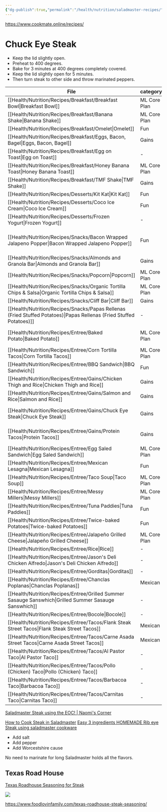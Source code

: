 ```yaml
---
{"dg-publish":true,"permalink":"/health/nutrition/saladmaster-recipes/","created":"","updated":""}
---
```



https://www.cookmate.online/recipes/

# Chuck Eye Steak

- Keep the lid slightly open.
- Preheat to 400 degrees.
- Bake for 3 minutes at 400 degrees completely covered.
- Keep the lid slightly open for 5 minutes.
- Then turn steak to other side and throw marinated peppers.

| File                                                                                                                    | category     | meal      | calories | link                                                                                 |
| ----------------------------------------------------------------------------------------------------------------------- | ------------ | --------- | -------- | ------------------------------------------------------------------------------------ |
| [[Health/Nutrition/Recipes/Breakfast/Breakfast Bowl\|Breakfast Bowl]]                                                | ML Core Plan | breakfast | \-       | \-                                                                                   |
| [[Health/Nutrition/Recipes/Breakfast/Banana Shake\|Banana Shake]]                                                    | ML Core Plan | breakfast | \-       | \-                                                                                   |
| [[Health/Nutrition/Recipes/Breakfast/Omelet\|Omelet]]                                                                | Fun          | breakfast | 1300     | \-                                                                                   |
| [[Health/Nutrition/Recipes/Breakfast/Eggs, Bacon, Bagel\|Eggs, Bacon, Bagel]]                                        | Gains        | breakfast | 1,200    | \-                                                                                   |
| [[Health/Nutrition/Recipes/Breakfast/Egg on Toast\|Egg on Toast]]                                                    | \-           | breakfast | \-       | \-                                                                                   |
| [[Health/Nutrition/Recipes/Breakfast/Honey Banana Toast\|Honey Banana Toast]]                                        | ML Core Plan | breakfast | \-       | \-                                                                                   |
| [[Health/Nutrition/Recipes/Breakfast/TMF Shake\|TMF Shake]]                                                          | Gains        | breakfast | 900      | \-                                                                                   |
| [[Health/Nutrition/Recipes/Desserts/Kit Kat\|Kit Kat]]                                                               | Fun          | dessert   | \-       | \-                                                                                   |
| [[Health/Nutrition/Recipes/Desserts/Coco Ice Cream\|Coco Ice Cream]]                                                 | Fun          | dessert   | \-       | \-                                                                                   |
| [[Health/Nutrition/Recipes/Desserts/Frozen Yogurt\|Frozen Yogurt]]                                                   | \-           | \-        | \-       | \-                                                                                   |
| [[Health/Nutrition/Recipes/Snacks/Bacon Wrapped Jalapeno Popper\|Bacon Wrapped Jalapeno Popper]]                     | Fun          | snack     | 198      | [[Health/Nutrition/Cooklang Recipes/Bacon Wrapped Jalapeno Popper.cook\|Directions]] |
| [[Health/Nutrition/Recipes/Snacks/Almonds and Granola Bar\|Almonds and Granola Bar]]                                 | Gains        | snack     | 470      | \-                                                                                   |
| [[Health/Nutrition/Recipes/Snacks/Popcorn\|Popcorn]]                                                                 | ML Core Plan | snack     | 200      | \-                                                                                   |
| [[Health/Nutrition/Recipes/Snacks/Organic Tortilla Chips & Salsa\|Organic Tortilla Chips & Salsa]]                   | ML Core Plan | snack     | 600      | \-                                                                                   |
| [[Health/Nutrition/Recipes/Snacks/Cliff Bar\|Cliff Bar]]                                                             | Gains        | snack     | 220      | \-                                                                                   |
| [[Health/Nutrition/Recipes/Snacks/Papas Rellenas (Fried Stuffed Potatoes)\|Papas Rellenas (Fried Stuffed Potatoes)]] | \-           | \-        | 380      | \-                                                                                   |
| [[Health/Nutrition/Recipes/Entree/Baked Potato\|Baked Potato]]                                                       | ML Core Plan | entree    | 418      | [[Health/Nutrition/Cooklang Recipes/Baked Potato.cook\|Directions]]                  |
| [[Health/Nutrition/Recipes/Entree/Corn Tortilla Tacos\|Corn Tortilla Tacos]]                                         | ML Core Plan | entree    | \-       | \-                                                                                   |
| [[Health/Nutrition/Recipes/Entree/BBQ Sandwich\|BBQ Sandwich]]                                                       | Fun          | entree    | \-       | \-                                                                                   |
| [[Health/Nutrition/Recipes/Entree/Gains/Chicken Thigh and Rice\|Chicken Thigh and Rice]]                             | Gains        | entree    | 1,000    | \-                                                                                   |
| [[Health/Nutrition/Recipes/Entree/Gains/Salmon and Rice\|Salmon and Rice]]                                           | Gains        | entree    | 1,100    | \-                                                                                   |
| [[Health/Nutrition/Recipes/Entree/Gains/Chuck Eye Steak\|Chuck Eye Steak]]                                           | Gains        | entree    | 912      | [[Health/Nutrition/Cooklang Recipes/Chuck Eye Steak.cook\|Directions]]               |
| [[Health/Nutrition/Recipes/Entree/Gains/Protein Tacos\|Protein Tacos]]                                               | Gains        | entree    | 912      | [[Health/Nutrition/Cooklang Recipes/Chuck Eye Steak.cook\|Directions]]               |
| [[Health/Nutrition/Recipes/Entree/Egg Saled Sandwich\|Egg Saled Sandwich]]                                           | ML Core Plan | \-        | 400      | \-                                                                                   |
| [[Health/Nutrition/Recipes/Entree/Mexican Lesagna\|Mexican Lesagna]]                                                 | Fun          | entree    | \-       | \-                                                                                   |
| [[Health/Nutrition/Recipes/Entree/Taco Soup\|Taco Soup]]                                                             | ML Core Plan | entree    | 255      | \-                                                                                   |
| [[Health/Nutrition/Recipes/Entree/Messy Millers\|Messy Millers]]                                                     | ML Core Plan | entree    | \-       | \-                                                                                   |
| [[Health/Nutrition/Recipes/Entree/Tuna Paddies\|Tuna Paddies]]                                                       | Fun          | entree    | \-       | \-                                                                                   |
| [[Health/Nutrition/Recipes/Entree/Twice-baked Potatoes\|Twice-baked Potatoes]]                                       | Fun          | entree    | \-       | \-                                                                                   |
| [[Health/Nutrition/Recipes/Entree/Jalapeño Grilled Cheese\|Jalapeño Grilled Cheese]]                                 | ML Core Plan | entree    | 420      | \-                                                                                   |
| [[Health/Nutrition/Recipes/Entree/Rice\|Rice]]                                                                       | \-           | \-        | \-       | \-                                                                                   |
| [[Health/Nutrition/Recipes/Entree/Jason's Deli Chicken Alfredo\|Jason's Deli Chicken Alfredo]]                       | \-           | \-        | \-       | \-                                                                                   |
| [[Health/Nutrition/Recipes/Entree/Gorditas\|Gorditas]]                                                               | \-           | \-        | \-       | \-                                                                                   |
| [[Health/Nutrition/Recipes/Entree/Chanclas Poplanas\|Chanclas Poplanas]]                                             | Mexican      | entree    | \-       | \-                                                                                   |
| [[Health/Nutrition/Recipes/Entree/Grilled Summer Sasauge Sanswhich\|Grilled Summer Sasauge Sanswhich]]               | \-           | \-        | \-       | \-                                                                                   |
| [[Health/Nutrition/Recipes/Entree/Bocole\|Bocole]]                                                                   | \-           | \-        | \-       | \-                                                                                   |
| [[Health/Nutrition/Recipes/Entree/Tacos/Flank Steak Street Tacos\|Flank Steak Street Tacos]]                         | Mexican      | entree    | 121      | \-                                                                                   |
| [[Health/Nutrition/Recipes/Entree/Tacos/Carne Asada Street Tacos\|Carne Asada Street Tacos]]                         | Mexican      | entree    | 176      | \-                                                                                   |
| [[Health/Nutrition/Recipes/Entree/Tacos/Al Pastor Taco\|Al Pastor Taco]]                                             | \-           | \-        | \-       | \-                                                                                   |
| [[Health/Nutrition/Recipes/Entree/Tacos/Pollo (Chicken) Taco\|Pollo (Chicken) Taco]]                                 | \-           | \-        | \-       | \-                                                                                   |
| [[Health/Nutrition/Recipes/Entree/Tacos/Barbacoa Taco\|Barbacoa Taco]]                                               | \-           | \-        | \-       | \-                                                                                   |
| [[Health/Nutrition/Recipes/Entree/Tacos/Carnitas Taco\|Carnitas Taco]]                                               | \-           | \-        | \-       | \-                                                                                   |



[Saladmaster Steak using the EOC! | Naomi's Corner](https://www.youtube.com/watch?v=AcOat740luc)

[How to Cook Steak in Saladmaster](https://www.youtube.com/watch?v=EzwhWF9aOLk)
[Easy 3 ingredients HOMEMADE Rib eye Steak using saladmaster cookware](https://www.youtube.com/watch?v=gGl1KnKcW6U)

- Add salt
- Add pepper
- Add Worcestshire cause

No need to marinate for long Saladmaster holds all the flavors.

## Texas Road House

[Texas Roadhouse Seasoning for Steak](https://www.cookmate.online/recipes/11569458/)

![](https://bestbeefrecipes.com/wp-content/uploads/2021/08/cropped-beef-temperature-chart-1.jpg)

https://www.foodlovinfamily.com/texas-roadhouse-steak-seasoning/